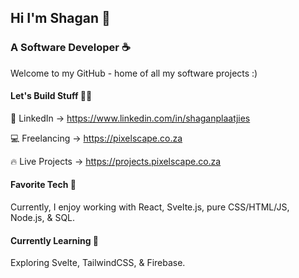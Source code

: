 
## Hi I'm Shagan 👋 

### A Software Developer ☕

Welcome to my GitHub - home of all my software projects :)

#### Let's Build Stuff 👨‍💻

💼 LinkedIn -> https://www.linkedin.com/in/shaganplaatjies

💻 Freelancing -> https://pixelscape.co.za

🔥 Live Projects -> https://projects.pixelscape.co.za

#### Favorite Tech 🤟

Currently, I enjoy working with React, Svelte.js, pure CSS/HTML/JS, Node.js, & SQL.

#### Currently Learning 💭

Exploring Svelte, TailwindCSS, & Firebase.


